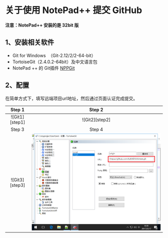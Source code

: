 # 关于使用 NotePad++ 提交 GitHub

**注意：NotePad++ 安装的是 32bit 版**
## 1、安装相关软件

- Git for Windows  （Git-2.12/2/2-64-bit）
- TortoiseGit（2.4.0.2-64bit）及中文语言包
- NotePad ++ 的 Git插件 [NPPGit](https://forum.lowyat.net/index.php?s=813777532e8da2a3789f63ae43c8fbc2&act=Attach&type=post&id=1486188)

## 2、配置

在简单方式下，填写远端项目url地址，然后通过页面认证完成提交。


| Step 1 | Step 2 |
|:----:|:------:|
| ![Git1][step1] | ![Git2][step2] |
| Step 3 | Step 4 |
| ![Git3][step3] | ![Git4](step4.png) |

